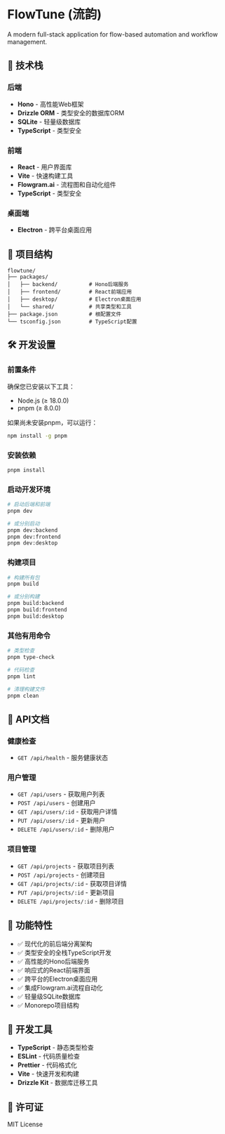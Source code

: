 # FlowTune (流韵)

A modern full-stack application for flow-based automation and workflow management.

## 🚀 技术栈

### 后端
- **Hono** - 高性能Web框架
- **Drizzle ORM** - 类型安全的数据库ORM
- **SQLite** - 轻量级数据库
- **TypeScript** - 类型安全

### 前端
- **React** - 用户界面库
- **Vite** - 快速构建工具
- **Flowgram.ai** - 流程图和自动化组件
- **TypeScript** - 类型安全

### 桌面端
- **Electron** - 跨平台桌面应用

## 📁 项目结构

```
flowtune/
├── packages/
│   ├── backend/          # Hono后端服务
│   ├── frontend/         # React前端应用
│   ├── desktop/          # Electron桌面应用
│   └── shared/           # 共享类型和工具
├── package.json          # 根配置文件
└── tsconfig.json         # TypeScript配置
```

## 🛠️ 开发设置

### 前置条件

确保您已安装以下工具：
- Node.js (≥ 18.0.0)
- pnpm (≥ 8.0.0)

如果尚未安装pnpm，可以运行：
```bash
npm install -g pnpm
```

### 安装依赖

```bash
pnpm install
```

### 启动开发环境

```bash
# 启动后端和前端
pnpm dev

# 或分别启动
pnpm dev:backend
pnpm dev:frontend
pnpm dev:desktop
```

### 构建项目

```bash
# 构建所有包
pnpm build

# 或分别构建
pnpm build:backend
pnpm build:frontend
pnpm build:desktop
```

### 其他有用命令

```bash
# 类型检查
pnpm type-check

# 代码检查
pnpm lint

# 清理构建文件
pnpm clean
```

## 📖 API文档

### 健康检查
- `GET /api/health` - 服务健康状态

### 用户管理
- `GET /api/users` - 获取用户列表
- `POST /api/users` - 创建用户
- `GET /api/users/:id` - 获取用户详情
- `PUT /api/users/:id` - 更新用户
- `DELETE /api/users/:id` - 删除用户

### 项目管理
- `GET /api/projects` - 获取项目列表
- `POST /api/projects` - 创建项目
- `GET /api/projects/:id` - 获取项目详情
- `PUT /api/projects/:id` - 更新项目
- `DELETE /api/projects/:id` - 删除项目

## 🎯 功能特性

- ✅ 现代化的前后端分离架构
- ✅ 类型安全的全栈TypeScript开发
- ✅ 高性能的Hono后端服务
- ✅ 响应式的React前端界面
- ✅ 跨平台的Electron桌面应用
- ✅ 集成Flowgram.ai流程自动化
- ✅ 轻量级SQLite数据库
- ✅ Monorepo项目结构

## 🔧 开发工具

- **TypeScript** - 静态类型检查
- **ESLint** - 代码质量检查
- **Prettier** - 代码格式化
- **Vite** - 快速开发和构建
- **Drizzle Kit** - 数据库迁移工具

## 📄 许可证

MIT License
